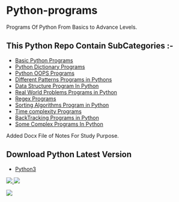 # Python-programs
Programs Of Python From Basics to Advance Levels.

## This Python Repo Contain SubCategories :-

* [Basic Python Programs](Basic-programs)
* [Python Dictionary Programs](Dictionary)
* [Python OOPS Programs](OOPS)
* [Different Patterns Programs in Pythons](Patterns)
* [Data Structure Program In Python](Data_structures)
* [Real World Problems Programs in Python](Real-world)
* [Regex Programs](Regex)
* [Sorting Algorithms  Program in Python](Sortings)
* [Time complexity Programs](Time_Complexity)
* [BackTracking Programs in Python](Backtracking)
* [Some Complex Programs In Python](Complex)

Added Docx File of Notes For Study Purpose.

## Download Python Latest Version

- [Python3](https://www.python.org/downloads/)

<a href="https://github.com/raghulrage/Python-programs/graphs/contributors" alt="Contributors">
        <img src="https://img.shields.io/github/contributors/raghulrage/Python-programs" />
</a>

<a href="https://github.com/raghulrage/Python-programs/network/members" alt="Forks">
        <img src="https://img.shields.io/github/forks/raghulrage/Python-programs" />
</a>

![](https://img.shields.io/github/repo-size/raghulrage/Python-programs?label=Repo%20size&style=flat-square)
